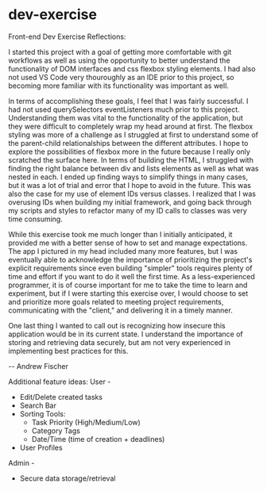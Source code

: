 # dev-exercise

Front-end Dev Exercise Reflections:

I started this project with a goal of getting more comfortable with git workflows as well as using the opportunity to better understand the functionality of DOM interfaces and css flexbox styling elements. I had also not used VS Code very thouroughly as an IDE prior to this project, so becoming more familiar with its functionality was important as well.

In terms of accomplishing these goals, I feel that I was fairly successful. I had not used querySelectors eventListeners much prior to this project. Understanding them was vital to the functionality of the application, but they were difficult to completely wrap my head around at first. The flexbox styling was more of a challenge as I struggled at first to understand some of the parent-child relationalships between the different attributes. I hope to explore the possibilities of flexbox more in the future because I really only scratched the surface here. In terms of building the HTML, I struggled with finding the right balance between div and lists elements as well as what was nested in each. I ended up finding ways to simplify things in many cases, but it was a lot of trial and error that I hope to avoid in the future. This was also the case for my use of element IDs versus classes. I realized that I was overusing IDs when building my initial framework, and going back through my scripts and styles to refactor many of my ID calls to classes was very time consuming.

While this exercise took me much longer than I initially anticipated, it provided me with a better sense of how to set and manage expectations. The app I pictured in my head included many more features, but I was eventually able to acknowledge the importance of prioritizing the project's explicit requirements since even building "simpler" tools requires plenty of time and effort if you want to do it well the first time. As a less-experienced programmer, it is of course important for me to take the time to learn and experiment, but if I were starting this exercise over, I would choose to set and prioritize more goals related to meeting project requirements, communicating with the "client," and delivering it in a timely manner.

One last thing I wanted to call out is recognizing how insecure this application would be in its current state. I understand the importance of storing and retrieving data securely, but am not very experienced in implementing best practices for this.

-- Andrew Fischer


Additional feature ideas:
User -
- Edit/Delete created tasks
- Search Bar
- Sorting Tools:
    - Task Priority (High/Medium/Low)
    - Category Tags
    - Date/Time (time of creation + deadlines)
- User Profiles

Admin - 
- Secure data storage/retrieval